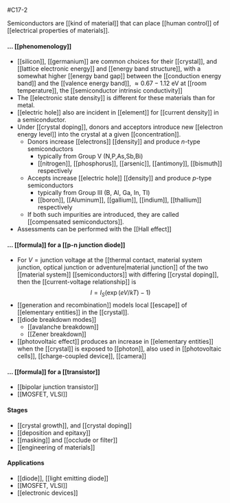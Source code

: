 #C17-2 

Semiconductors are [[kind of material]] that can place [[human control]] of [[electrical properties of materials]].

#### ... [[phenomenology]]
- [[silicon]], [[germanium]] are common choices for their [[crystal]], and [[lattice electronic energy]] and [[energy band structure]], with a somewhat higher [[energy band gap]] between the [[conduction energy band]] and the [[valence energy band]], $\approx 0.67 - 1.12 \text{ eV}$ at [[room temperature]], the [[semiconductor intrinsic conductivity]]
- The [[electronic state density]] is different for these materials than for metal.
- [[electric hole]] also are incident in [[element]] for [[current density]] in a semiconductor.
- Under [[crystal doping]], donors and acceptors introduce new [[electron energy level]] into the crystal at a given [[concentration]].
	- Donors increase [[electrons]] [[density]] and produce $n$-type semiconductors 
		- typically from Group V ($\text{N,P,As,Sb,Bi}$)
		- [[nitrogen]], [[phosphorus]], [[arsenic]], [[antimony]], [[bismuth]] respectively
	- Accepts increase [[electric hole]] [[density]] and produce $p$-type semiconductors
		- typically from Group III ($\text{B, Al, Ga, In, Tl}$)
		- [[boron]], [[Aluminum]], [[gallium]], [[indium]], [[thallium]] respectively
	- If both such impurities are introduced, they are called [[compensated semiconductors]].
- Assessments can be performed with the [[Hall effect]]

#### ... [[formula]] for a [[p-n junction diode]]
- For $V=\text{junction voltage}$ at the [[thermal contact, material system junction, optical junction or adventure|material junction]] of the two [[material system]] [[semiconductors]] with differing [[crystal doping]], then the [[current-voltage relationship]] is $$I=I_S(\exp({eV/kT})-1)$$
- [[generation and recombination]] models local [[escape]] of [[elementary entities]] in the [[crystal]].
- [[diode breakdown modes]]
	- [[avalanche breakdown]]
	- [[Zener breakdown]]
- [[photovoltaic effect]] produces an increase in [[elementary entities]] when the [[crystal]] is exposed to [[photon]], also used in [[photovoltaic cells]], [[charge-coupled device]], [[camera]]

#### ... [[formula]] for a [[transistor]]
- [[bipolar junction transistor]]
- [[MOSFET, VLSI]]


#### Stages
- [[crystal growth]], and [[crystal doping]]
- [[deposition and epitaxy]]
- [[masking]] and [[occlude or filter]]
- [[engineering of materials]]


#### Applications
- [[diode]], [[light emitting diode]]
- [[MOSFET, VLSI]]
- [[electronic devices]]
